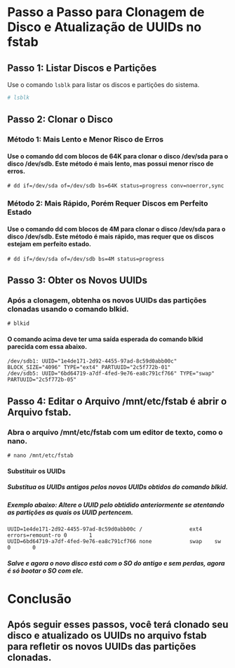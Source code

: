 # Passo a Passo para Clonagem de Disco e Atualização de UUIDs no fstab

## Passo 1: Listar Discos e Partições

Use o comando `lsblk` para listar os discos e partições do sistema.

```bash
# lsblk
```

## Passo 2: Clonar o Disco
### Método 1: Mais Lento e Menor Risco de Erros
#### Use o comando dd com blocos de 64K para clonar o disco /dev/sda para o disco /dev/sdb. Este método é mais lento, mas possui menor risco de erros.
```
# dd if=/dev/sda of=/dev/sdb bs=64K status=progress conv=noerror,sync
```

### Método 2: Mais Rápido, Porém Requer Discos em Perfeito Estado
#### Use o comando dd com blocos de 4M para clonar o disco /dev/sda para o disco /dev/sdb. Este método é mais rápido, mas requer que os discos estejam em perfeito estado.
```
# dd if=/dev/sda of=/dev/sdb bs=4M status=progress
```

## Passo 3: Obter os Novos UUIDs
### Após a clonagem, obtenha os novos UUIDs das partições clonadas usando o comando blkid.
```
# blkid
```
#### O comando acima deve ter uma saída esperada do comando blkid parecida com essa abaixo.
```
/dev/sdb1: UUID="1e4de171-2d92-4455-97ad-8c59d0abb00c" BLOCK_SIZE="4096" TYPE="ext4" PARTUUID="2c5f772b-01"
/dev/sdb5: UUID="6bd64719-a7df-4fed-9e76-ea8c791cf766" TYPE="swap" PARTUUID="2c5f772b-05"
```

## Passo 4: Editar o Arquivo /mnt/etc/fstab é abrir o Arquivo fstab.
### Abra o arquivo /mnt/etc/fstab com um editor de texto, como o nano.
```
# nano /mnt/etc/fstab
```
#### Substituir os UUIDs
##### Substitua os UUIDs antigos pelos novos UUIDs obtidos do comando blkid.
##### Exemplo abaixo: Altere o UUID pelo obtidido anteriormente se atentando as partições as quais os UUID pertencem.
```
UUID=1e4de171-2d92-4455-97ad-8c59d0abb00c /               ext4    errors=remount-ro 0       1
UUID=6bd64719-a7df-4fed-9e76-ea8c791cf766 none            swap    sw              0       0
```
##### Salve e agora o novo disco está com o SO do antigo e sem perdas, agora é só bootar o SO com ele.



# Conclusão
## Após seguir esses passos, você terá clonado seu disco e atualizado os UUIDs no arquivo fstab para refletir os novos UUIDs das partições clonadas.

